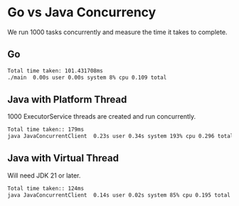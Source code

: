 # Go vs Java Concurrency

We run 1000 tasks concurrently and measure the time it takes to complete.

## Go
```bash
Total time taken: 101.431708ms
./main  0.00s user 0.00s system 8% cpu 0.109 total
```

## Java with Platform Thread

1000 ExecutorService threads are created and run concurrently.

```bash
Total time taken:: 179ms
java JavaConcurrentClient  0.23s user 0.34s system 193% cpu 0.296 total
```

## Java with Virtual Thread

Will need JDK 21 or later.

```bash
Total time taken:: 124ms
java JavaConcurrentClient  0.14s user 0.02s system 85% cpu 0.195 total
```
